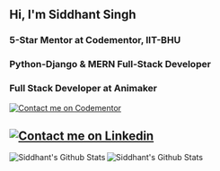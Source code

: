 ## Hi, I'm Siddhant Singh

### 5-Star Mentor at Codementor, IIT-BHU
### Python-Django & MERN Full-Stack Developer
### Full Stack Developer at Animaker

[![Contact me on Codementor](https://www.codementor.io/m-badges/siddhantsingh/find-me-on-cm-b.svg)](https://www.codementor.io/@siddhantsingh?refer=badge)

[![Contact me on Linkedin](https://img.shields.io/badge/linkedin-%230077B5.svg?&style=for-the-badge&logo=linkedin&logoColor=white)](https://www.linkedin.com/in/sid10on10/)
---

<img align="left" alt="Siddhant's Github Stats" src="https://github-readme-stats.codestackr.vercel.app/api?username=sid10on10&show_icons=true&hide_border=true&theme=dracula&hide=stars,issues"/>
<img align="left" alt="Siddhant's Github Stats" src="https://github-readme-stats.vercel.app/api/top-langs/?username=sid10on10&layout=compact" />
<br>
<br>

